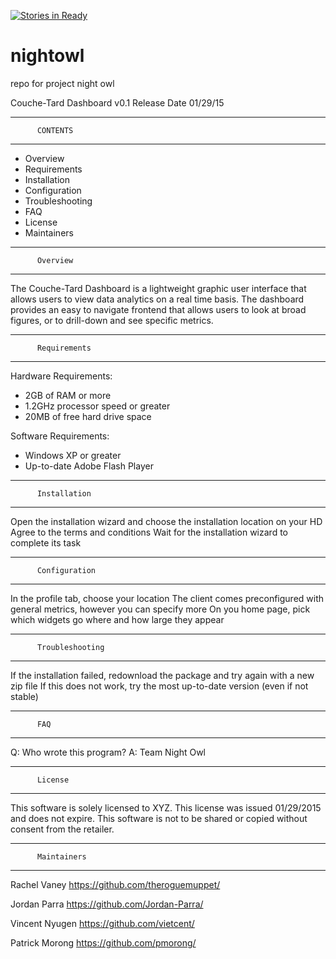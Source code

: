 [![Stories in Ready](https://badge.waffle.io/jordan-parra/nightowl.png?label=ready&title=Ready)](https://waffle.io/jordan-parra/nightowl)
# nightowl
repo for project night owl

Couche-Tard Dashboard v0.1 Release Date 01/29/15

-------------------------------
          CONTENTS
-------------------------------
   
 * Overview 
 * Requirements
 * Installation
 * Configuration
 * Troubleshooting
 * FAQ
 * License 
 * Maintainers
 
-------------------------------
          Overview 
-------------------------------

The Couche-Tard Dashboard is a lightweight graphic user interface that allows
users to view data analytics on a real time basis. The dashboard provides
an easy to navigate frontend that allows users to look at broad figures, 
or to drill-down and see specific metrics. 

-------------------------------
          Requirements
-------------------------------

Hardware Requirements:
 * 2GB of RAM or more
 * 1.2GHz processor speed or greater
 * 20MB of free hard drive space
 
Software Requirements:
 * Windows XP or greater
 * Up-to-date Adobe Flash Player 
 
-------------------------------
          Installation
-------------------------------

Open the installation wizard and choose the installation location on your HD
Agree to the terms and conditions
Wait for the installation wizard to complete its task

-------------------------------
          Configuration
-------------------------------

In the profile tab, choose your location
The client comes preconfigured with general metrics, however you can specify more
On you home page, pick which widgets go where and how large they appear

-------------------------------
          Troubleshooting
-------------------------------

If the installation failed, redownload the package and try again with a new zip file
If this does not work, try the most up-to-date version (even if not stable)

-------------------------------
          FAQ
-------------------------------

Q: Who wrote this program? 
A: Team Night Owl

-------------------------------
          License
-------------------------------

This software is solely licensed to XYZ. This license was issued 01/29/2015 and does not expire.
This software is not to be shared or copied without consent from the retailer.


-------------------------------
          Maintainers
-------------------------------

Rachel Vaney https://github.com/theroguemuppet/

Jordan Parra https://github.com/Jordan-Parra/

Vincent Nyugen https://github.com/vietcent/

Patrick Morong https://github.com/pmorong/
